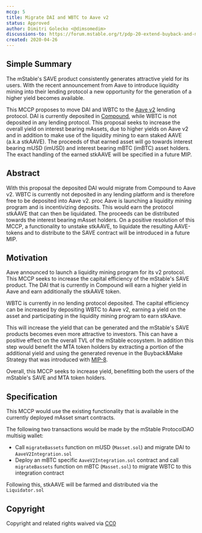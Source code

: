 ```yaml
---
mccp: 5
title: Migrate DAI and WBTC to Aave v2
status: Approved
author: Dimitri Golecko <@dimsomedim>
discussions-to: https://forum.mstable.org/t/pdp-20-extend-buyback-and-make-to-feeder-pools/451/5
created: 2020-04-26
---
```


## Simple Summary

The mStable's SAVE product consistently generates attractive yield for its users. With the recent announcement from Aave to introduce liquidity mining into their lending protocol a new opportunity for the generation of a higher yield becomes available.

This MCCP proposes to move DAI and WBTC to the [Aave v2](https://aave.com/) lending protocol. DAI is currently deposited in [Compound](https://compound.finance/), while WBTC is not deposited in any lending protocol. This proposal seeks to increase the overall yield on interest bearing mAssets, due to higher yields on Aave v2 and in addition to make use of the liquidity mining to earn staked AAVE (a.k.a stkAAVE). The proceeds of that earned asset will go towards interest bearing mUSD (imUSD) and interest bearing mBTC (imBTC) asset holders. The exact handling of the earned stkAAVE will be specified in a future MIP.

## Abstract

With this proposal the deposited DAI would migrate from Compound to Aave v2. WBTC is currently not deposited in any lending platform and is therefore free to be deposited into Aave v2.
proc
Aave is launching a liquidity mining program and is incentivizing deposits. This would earn the protocol stkAAVE that can then be liquidated. The proceeds can be distributed towards the interest bearing mAsset holders. On a positive resolution of this MCCP, a functionality to unstake stkAAVE, to liquidate the resulting AAVE-tokens and to distribute to the SAVE contract will be introduced in a future MIP.

## Motivation

Aave announced to launch a liquidity mining program for its v2 protocol. This MCCP seeks to increase the capital efficiency of the mStable's SAVE product. The DAI that is currently in Compound will earn a higher yield in Aave and earn additionally the stkAAVE token.

WBTC is currently in no lending protocol deposited. The capital efficiency can be increased by depositing WBTC to Aave v2, earning a yield on the asset and participating in the liquidity mining program to earn stkAave.

This will increase the yield that can be generated and the mStable's SAVE products becomes even more attractive to investors. This can have a positive effect on the overall TVL of the mStable ecosystem. In addition this step would benefit the MTA token holders by extracting a portion of the additional yield and using the generated revenue in the Buyback&Make Strategy that was introduced with [MIP-8](../MIPS/mip-8).

Overall, this MCCP seeks to increase yield, benefitting both the users of the mStable's SAVE and MTA token holders.

## Specification

This MCCP would use the existing functionality that is available in the currently deployed mAsset smart contracts.

The following two transactions would be made by the mStable ProtocolDAO multisig wallet:

- Call `migrateBassets` function on mUSD (`Masset.sol`) and migrate DAI to `AaveV2Integration.sol`
- Deploy an mBTC specific `AaveV2Integration.sol` contract and call `migrateBassets` function on mBTC (`Masset.sol`) to migrate WBTC to this integration contract

Following this, stkAAVE will be farmed and distributed via the `Liquidator.sol`

## Copyright

Copyright and related rights waived via [CC0](https://creativecommons.org/publicdomain/zero/1.0/)
